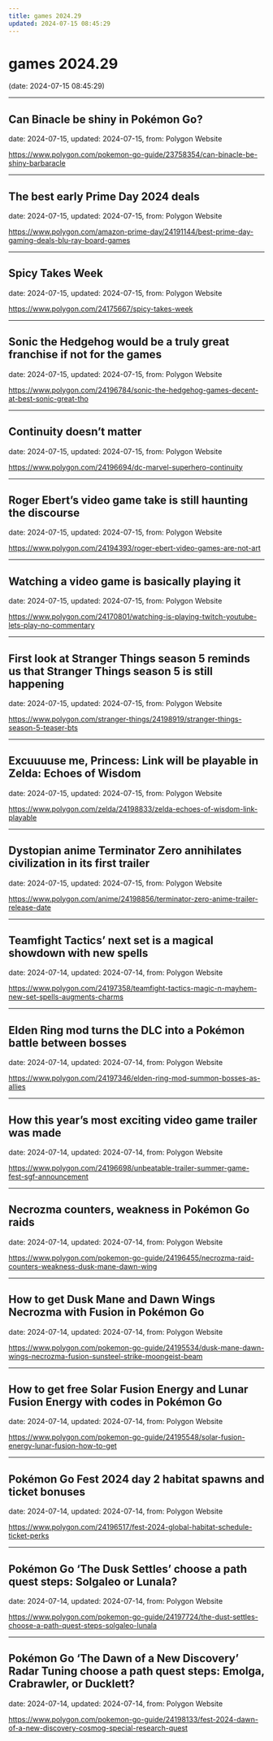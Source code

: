 ```yaml
---
title: games 2024.29
updated: 2024-07-15 08:45:29
---
```


# games 2024.29

(date: 2024-07-15 08:45:29)

---

## Can Binacle be shiny in Pokémon Go?

date: 2024-07-15, updated: 2024-07-15, from: Polygon Website

 

<https://www.polygon.com/pokemon-go-guide/23758354/can-binacle-be-shiny-barbaracle>

---

## The best early Prime Day 2024 deals

date: 2024-07-15, updated: 2024-07-15, from: Polygon Website

 

<https://www.polygon.com/amazon-prime-day/24191144/best-prime-day-gaming-deals-blu-ray-board-games>

---

## Spicy Takes Week

date: 2024-07-15, updated: 2024-07-15, from: Polygon Website

 

<https://www.polygon.com/24175667/spicy-takes-week>

---

## Sonic the Hedgehog would be a truly great franchise if not for the games

date: 2024-07-15, updated: 2024-07-15, from: Polygon Website

 

<https://www.polygon.com/24196784/sonic-the-hedgehog-games-decent-at-best-sonic-great-tho>

---

## Continuity doesn’t matter

date: 2024-07-15, updated: 2024-07-15, from: Polygon Website

 

<https://www.polygon.com/24196694/dc-marvel-superhero-continuity>

---

## Roger Ebert’s video game take is still haunting the discourse

date: 2024-07-15, updated: 2024-07-15, from: Polygon Website

 

<https://www.polygon.com/24194393/roger-ebert-video-games-are-not-art>

---

## Watching a video game is basically playing it

date: 2024-07-15, updated: 2024-07-15, from: Polygon Website

 

<https://www.polygon.com/24170801/watching-is-playing-twitch-youtube-lets-play-no-commentary>

---

## First look at Stranger Things season 5 reminds us that Stranger Things season 5 is still happening

date: 2024-07-15, updated: 2024-07-15, from: Polygon Website

 

<https://www.polygon.com/stranger-things/24198919/stranger-things-season-5-teaser-bts>

---

## Excuuuuse me, Princess: Link will be playable in Zelda: Echoes of Wisdom

date: 2024-07-15, updated: 2024-07-15, from: Polygon Website

 

<https://www.polygon.com/zelda/24198833/zelda-echoes-of-wisdom-link-playable>

---

## Dystopian anime Terminator Zero annihilates civilization in its first trailer

date: 2024-07-15, updated: 2024-07-15, from: Polygon Website

 

<https://www.polygon.com/anime/24198856/terminator-zero-anime-trailer-release-date>

---

## Teamfight Tactics’ next set is a magical showdown with new spells

date: 2024-07-14, updated: 2024-07-14, from: Polygon Website

 

<https://www.polygon.com/24197358/teamfight-tactics-magic-n-mayhem-new-set-spells-augments-charms>

---

## Elden Ring mod turns the DLC into a Pokémon battle between bosses

date: 2024-07-14, updated: 2024-07-14, from: Polygon Website

 

<https://www.polygon.com/24197346/elden-ring-mod-summon-bosses-as-allies>

---

## How this year’s most exciting video game trailer was made

date: 2024-07-14, updated: 2024-07-14, from: Polygon Website

 

<https://www.polygon.com/24196698/unbeatable-trailer-summer-game-fest-sgf-announcement>

---

## Necrozma counters, weakness in Pokémon Go raids

date: 2024-07-14, updated: 2024-07-14, from: Polygon Website

 

<https://www.polygon.com/pokemon-go-guide/24196455/necrozma-raid-counters-weakness-dusk-mane-dawn-wing>

---

## How to get Dusk Mane and Dawn Wings Necrozma with Fusion in Pokémon Go

date: 2024-07-14, updated: 2024-07-14, from: Polygon Website

 

<https://www.polygon.com/pokemon-go-guide/24195534/dusk-mane-dawn-wings-necrozma-fusion-sunsteel-strike-moongeist-beam>

---

## How to get free Solar Fusion Energy and Lunar Fusion Energy with codes in Pokémon Go

date: 2024-07-14, updated: 2024-07-14, from: Polygon Website

 

<https://www.polygon.com/pokemon-go-guide/24195548/solar-fusion-energy-lunar-fusion-how-to-get>

---

## Pokémon Go Fest 2024 day 2 habitat spawns and ticket bonuses

date: 2024-07-14, updated: 2024-07-14, from: Polygon Website

 

<https://www.polygon.com/24196517/fest-2024-global-habitat-schedule-ticket-perks>

---

## Pokémon Go ‘The Dusk Settles’ choose a path quest steps: Solgaleo or Lunala?

date: 2024-07-14, updated: 2024-07-14, from: Polygon Website

 

<https://www.polygon.com/pokemon-go-guide/24197724/the-dust-settles-choose-a-path-quest-steps-solgaleo-lunala>

---

## Pokémon Go ‘The Dawn of a New Discovery’ Radar Tuning choose a path quest steps: Emolga, Crabrawler, or Ducklett?

date: 2024-07-14, updated: 2024-07-14, from: Polygon Website

 

<https://www.polygon.com/pokemon-go-guide/24198133/fest-2024-dawn-of-a-new-discovery-cosmog-special-research-quest>

